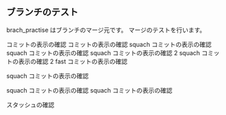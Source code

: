 ## ブランチのテスト

brach_practise はブランチのマージ元です。
マージのテストを行います。

コミットの表示の確認
コミットの表示の確認
squach コミットの表示の確認
squach コミットの表示の確認
squach コミットの表示の確認 2
squach コミットの表示の確認 2
fast コミットの表示の確認

squach コミットの表示の確認

squach コミットの表示の確認
squach コミットの表示の確認

スタッシュの確認
